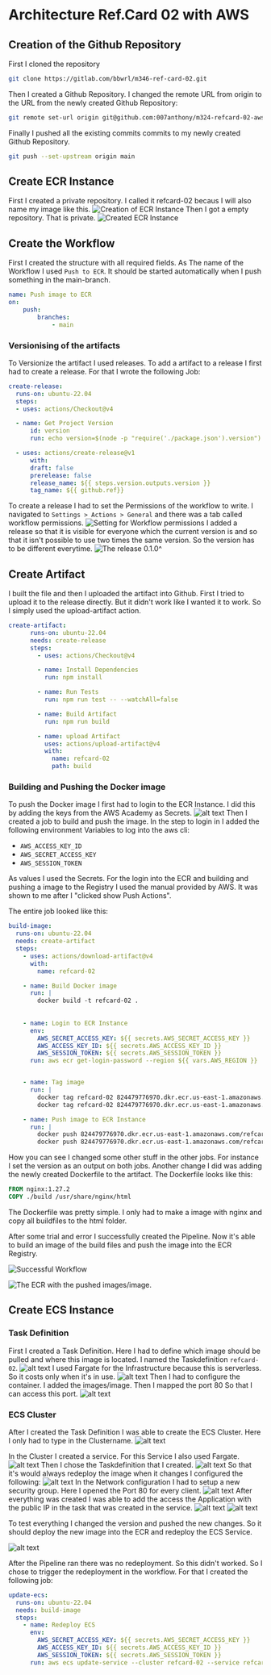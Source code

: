 # Architecture Ref.Card 02 with AWS
## Creation of the Github Repository
First I cloned the repository
```sh
git clone https://gitlab.com/bbwrl/m346-ref-card-02.git
```
Then I created a Github Repository. I changed the remote URL from origin to the URL from the newly created Github Repository:
```sh
git remote set-url origin git@github.com:007anthony/m324-refcard-02-aws.git
```
Finally I pushed all the existing commits commits to my newly created Github Repository.
```sh
git push --set-upstream origin main
```

## Create ECR Instance
First I created a private repository. I called it refcard-02 becaus I will also name my image like this.
![Creation of ECR Instance](images/image-1.png)
Then I got a empty repository. That is private.
![Created ECR Instance](images/image-2.png)


## Create the Workflow
First I created the structure with all required fields. As The name of the Workflow I used `Push to ECR`. It should be started automatically when I push something in the main-branch.
```yaml
name: Push image to ECR
on: 
    push: 
        branches: 
            - main
```
### Versionising of the artifacts
To Versionize the artifact I used releases. To add a artifact to a release I first had to create a release. For that I wrote the following Job:
```yaml
create-release:
  runs-on: ubuntu-22.04
  steps:
  - uses: actions/Checkout@v4

  - name: Get Project Version
      id: version
      run: echo version=$(node -p "require('./package.json').version") >> $GITHUB_OUTPUT

  - uses: actions/create-release@v1
      with:
      draft: false
      prerelease: false
      release_name: ${{ steps.version.outputs.version }}
      tag_name: ${{ github.ref}}
```
To create a release I had to set the Permissions of the workflow to write. I navigated to `Settings > Actions > General` and there was a tab called workflow permissions.
![Setting for Workflow permissions](images/image.png)
I added a release so that it is visible for everyone which the current version is and so that it isn't possible to use two times the same version. So the version has to be different everytime.
![The release 0.1.0](images/image-6.png)^

## Create Artifact
I built the file and then I uploaded the artifact into Github. First I tried to upload it to the release directly. But it didn't work like I wanted it to work. So I simply used the upload-artifact action.
```yaml
create-artifact:
      runs-on: ubuntu-22.04
      needs: create-release
      steps:
        - uses: actions/Checkout@v4

        - name: Install Dependencies
          run: npm install

        - name: Run Tests
          run: npm run test -- --watchAll=false

        - name: Build Artifact
          run: npm run build

        - name: upload Artifact
          uses: actions/upload-artifact@v4
          with:
            name: refcard-02
            path: build
```

### Building and Pushing the Docker image
To push the Docker image I first had to login to the ECR Instance. I did this by adding the keys from the AWS Academy as Secrets.
![alt text](images/image-3.png)
Then I created a job to build and push the image. In the step to login in I added the following environment Variables to log into the aws cli:
- `AWS_ACCESS_KEY_ID`
- `AWS_SECRET_ACCESS_KEY`
- `AWS_SESSION_TOKEN`

As values I used the Secrets. For the login into the ECR and building and pushing a image to the Registry I used the manual provided by AWS. It was shown to me after I "clicked show Push Actions".

The entire job looked like this:
```yaml
build-image:
  runs-on: ubuntu-22.04
  needs: create-artifact
  steps:
    - uses: actions/download-artifact@v4
      with:
        name: refcard-02         

    - name: Build Docker image
      run: |
        docker build -t refcard-02 .
        
    
    - name: Login to ECR Instance
      env:
        AWS_SECRET_ACCESS_KEY: ${{ secrets.AWS_SECRET_ACCESS_KEY }}
        AWS_ACCESS_KEY_ID: ${{ secrets.AWS_ACCESS_KEY_ID }}
        AWS_SESSION_TOKEN: ${{ secrets.AWS_SESSION_TOKEN }}
      run: aws ecr get-login-password --region ${{ vars.AWS_REGION }} | docker login --username AWS --password-stdin 824479776970.dkr.ecr.us-east-1.amazonaws.com


    - name: Tag image
      run: |
        docker tag refcard-02 824479776970.dkr.ecr.us-east-1.amazonaws.com/refcard-02:latest
        docker tag refcard-02 824479776970.dkr.ecr.us-east-1.amazonaws.com/refcard-02:${{ needs.create-artifact.outputs.version }}

    - name: Push image to ECR Instance
      run: | 
        docker push 824479776970.dkr.ecr.us-east-1.amazonaws.com/refcard-02:latest
        docker push 824479776970.dkr.ecr.us-east-1.amazonaws.com/refcard-02:${{ needs.create-artifact.outputs.version }}
```
How you can see I changed some other stuff in the other jobs. For instance I set the version as an output on both jobs. Another change I did was adding the newly created Dockerfile to the artifact. The Dockerfile looks like this:
```Dockerfile
FROM nginx:1.27.2
COPY ./build /usr/share/nginx/html
```
The Dockerfile was pretty simple. I only had to make a image with nginx and copy all buildfiles to the html folder.

After some trial and error I successfully created the Pipeline. Now it's able to build an image of the build files and push the image into the ECR Registry.

![Successful Workflow](images/image-4.png)

![The ECR with the pushed images/image.](images/image-5.png)

## Create ECS Instance
### Task Definition
First I created a Task Definition. Here I had to define which image should be pulled and where this image is located. I named the Taskdefinition `refcard-02`.
![alt text](images/image-7.png)
I used Fargate for the Infrastructure because this is serverless. So it costs only when it's in use.
![alt text](images/image-8.png)
Then I had to configure the container. I added the images/image. Then I mapped the port 80 So that I can access this port.
![alt text](images/image-9.png)

### ECS Cluster
After I created the Task Definition I was able to create the ECS Cluster. Here I only had to type in the Clustername.
![alt text](images/image-10.png)

In the Cluster I created a service. For this Service I also used Fargate. 
![alt text](images/image-11.png)
Then I chose the Taskdefinition that I created. 
![alt text](images/image-12.png)
So that it's would always redeploy the image when it changes I configured the following:
![alt text](images/image-13.png)
In the Network configuration I had to setup a new security group. Here I opened the Port 80 for every client.
![alt text](images/image-16.png)
After everything was created I was able to add the access the Application with the public IP in the task that was created in the service.
![alt text](images/image-15.png)
![alt text](images/image-17.png)

To test everything I changed the version and pushed the new changes. So it should deploy the new image into the ECR and redeploy the ECS Service.

![alt text](images/image-14.png)

After the Pipeline ran there was no redeployment. So this didn't worked. So I chose to trigger the redeployment in the workflow. For that I created the following job:
```yaml
update-ecs:
  runs-on: ubuntu-22.04
  needs: build-image
  steps:
    - name: Redeploy ECS
      env:
        AWS_SECRET_ACCESS_KEY: ${{ secrets.AWS_SECRET_ACCESS_KEY }}
        AWS_ACCESS_KEY_ID: ${{ secrets.AWS_ACCESS_KEY_ID }}
        AWS_SESSION_TOKEN: ${{ secrets.AWS_SESSION_TOKEN }}
      run: aws ecs update-service --cluster refcard-02 --service refcard-02 --force-new-deployment
```